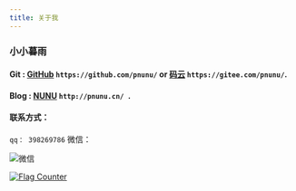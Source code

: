 ```yaml
---
title: 关于我
---
```


### 小小暮雨

#### Git :   [GitHub](https://github.com/pnunu/) ``` https://github.com/pnunu/ ``` or  [码云](https://gitee.com/pnunu/) ``` https://gitee.com/pnunu/ ```. 

#### Blog :  [NUNU](http://pnunu.cn/) ``` http://pnunu.cn/  ```.

#### 联系方式：

``` qq： 398269786 ```
微信：

![微信](http://pnunu.cn/images/weixin.jpg)

<a href="https://info.flagcounter.com/gnaM"><img src="https://s05.flagcounter.com/count2/gnaM/bg_FFFFFF/txt_000000/border_CCCCCC/columns_2/maxflags_10/viewers_0/labels_0/pageviews_0/flags_0/percent_0/" alt="Flag Counter" border="0"></a>
